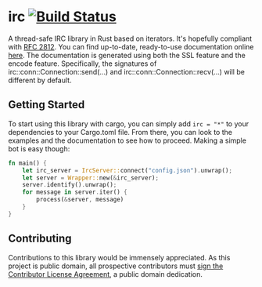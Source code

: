 # irc [![Build Status](https://travis-ci.org/aaronweiss74/irc.svg?branch=master)](https://travis-ci.org/aaronweiss74/irc) #
A thread-safe IRC library in Rust based on iterators. It's hopefully compliant with 
[RFC 2812](http://tools.ietf.org/html/rfc2812). You can find up-to-date, ready-to-use documentation
 online [here](http://www.rust-ci.org/aaronweiss74/irc/doc/irc/). The documentation is generated 
using both the SSL feature and the encode feature. Specifically, the signatures of 
irc::conn::Connection::send(...) and irc::conn::Connection::recv(...) will be different by default.

## Getting Started ##

To start using this library with cargo, you can simply add `irc = "*"` to your dependencies to your
Cargo.toml file. From there, you can look to the examples and the documentation to see how to
proceed. Making a simple bot is easy though:

```rust
fn main() {
    let irc_server = IrcServer::connect("config.json").unwrap();
    let server = Wrapper::new(&irc_server);
    server.identify().unwrap();
    for message in server.iter() {
        process(&server, message)
    }
}
```

## Contributing ##
Contributions to this library would be immensely appreciated. As this project is public domain, 
all prospective contributors must 
[sign the Contributor License Agreement](https://www.clahub.com/agreements/aaronweiss74/irc), a 
public domain dedication.
